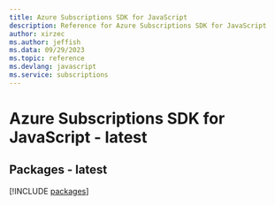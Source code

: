 ```yaml
---
title: Azure Subscriptions SDK for JavaScript
description: Reference for Azure Subscriptions SDK for JavaScript
author: xirzec
ms.author: jeffish
ms.data: 09/29/2023
ms.topic: reference
ms.devlang: javascript
ms.service: subscriptions
---
```

# Azure Subscriptions SDK for JavaScript - latest
## Packages - latest
[!INCLUDE [packages](subscriptions-index.md)]